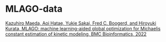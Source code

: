 # MLAGO-data

[Kazuhiro Maeda, Aoi Hatae, Yukie Sakai, Fred C. Boogerd, and  Hiroyuki Kurata, MLAGO: machine learning-aided global optimization for Michaelis constant estimation of kinetic modeling, BMC Bioinformatics, 2022](https://bmcbioinformatics.biomedcentral.com/articles/10.1186/s12859-022-05009-x)
